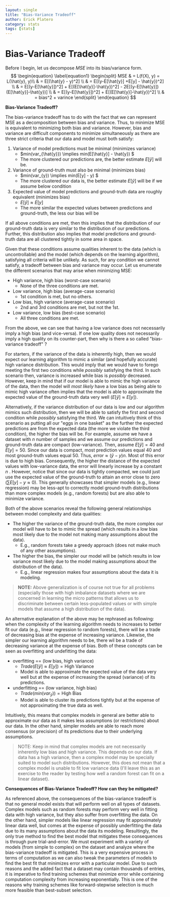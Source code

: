 ```yaml
---
layout: single
title: "Bias-Variance Tradeoff"
author: Erick Platero
category: stats
tags: [stats]
---
```


# Bias-Variance Tradeoff

Before I begin, let us decompose $MSE$ into its bias/variance form. 
$$
\begin{equation} \label{equation1}
\begin{split}
MSE & = L(f(X), y) = L(\hat{y}, y)\\
& = E[(\hat{y} - y)^2] \\
& = E[(y-E[\hat{y}] +E[y] - \hat{y})^2] \\
& = E[(y-E[\hat{y}])^2] + E[(E[\hat{y}]-\hat{y})^2] - 2E[(y-E[\hat{y}])(E[\hat{y}]-\hat{y})] \\
& = E[(y-E[\hat{y}])^2] + E[(E[\hat{y}]-\hat{y})^2] \\
& = bias^2 + varince
\end{split}
\end{equation}
$$

**Bias-Variance Tradeoff?**

The bias-variance tradeoff has to do with the fact that we can represent MSE as a decomposition between bias and variance. Thus, to minimize MSE is equivalent to minimizing both bias and variance. However, bias and variance are difficult components to minimize simultaneously as there are three strict criteria that our data and model must both satisfy:

1. Variance of model predictions must be minimal (minimizes variance)
   * $min(var_{\hat{y}}) \implies min(E[\hat{y}] - \hat{y}) $
   * The more clustered our predictions are, the better estimate $E[\hat{y}]$ will be.
2. Variance of ground-truth must also be minimal (minimizes bias)
   * $min(var_{y}) \implies min(E[y] - y) $
   * The more clustered our data is, the better estimate $E[\hat{y}]$ will be if we assume below condition
3. Expected value of model predictions and ground-truth data are roughly equivalent (minimizes bias)
   * $E[\hat{y}] \approx E[y]$
   * The more similar the expected values between predictions and ground-truth, the less our bias will be

If all above conditions are met, then this implies that the distribution of our ground-truth data is very similar to the distribution of our predictions. Further, this distribution also implies that model predictions and ground-truth data are all clustered tightly in some area in space. 

Given that these conditions assume qualities inherent to the data (which is uncontrollable) and the model (which depends on the learning algorithm), satisfying all criteria will be unlikely. As such, for any condition we cannot satisfy, a tradeoff between bias and variance may occur. Let us enumerate the different scenarios that may arise when minimizing MSE:

* High variance, high bias (worst-case scenario)
  * None of the three conditions are met.
* Low variance, high bias (average-case scenario)
  * 1st condition is met, but no others.
* Low bias, high variance (average-case scenario)
  * 2nd and 3rd conditions are met, but not the 1st.
* Low variance, low bias (best-case scenario)
  * All three conditions are met.

From the above, we can see that having a low variance does not necessarily imply a high bias (and vice-versa). If one low quality does not necessarily imply a high quality on its counter-part, then why is there a so called "bias-variance tradeoff" ?

For starters, if the variance of the data is inherently high, then we would expect our learning algorithm to mimic a similar (and hopefully accurate) high variance distribution. This would imply that we would have to forego meeting the first two conditions while *possibly* satisfying the third. In such scenario then, variance is increased while bias is *possibly* decreased. However, keep in mind that if our model is able to mimic the high variance of the data, then the model will *most likely* have a low bias as being able to mimic high variance often implies that the model is able to approximate the expected value of the ground-truth data very well                   ($E[\hat{y}] \approx E[y]$).

Alternatively, if the variance distribution of our data is low and our algorithm mimics such distribution, then we will be able to satisfy the first and second condition while *possibly* satisfying the third. We can intuitively think of this scenario as putting all our "eggs in one basket" as the further the expected predictions are from the expected data (the more we violate the third condition), the higher the bias will be. For example, assume we have a dataset with $n$ number of samples and we assume our predictions and ground-truth data are compact (low-variance). Then,  assume $E[\hat{y}] = 40$ and $E[y] = 50$. Since our data is compact, most prediction values equal 40 and most ground-truth values equal 50. Thus, $error \approx (\hat{y} - y)n$. Most of this error is due to high bias. Consequently, the higher the distance of the expected values with low-variance data, the error will linearly increase by a constant $n$ . However, notice that since our data is tightly compacted, we could just use the expected value of the ground-truth to attain an error close to zero ($\sum{E[y] - y} \approx 0$). This generally showcases that simpler models (e.g., linear regression) may be less-apt to correctly model ground-truth distributions than more complex models (e.g., random forests) but are also able to minimize variance. 

Both of the above scenarios reveal the following general relationships between model complexity and data qualities:

* The higher the variance of the ground-truth data, the more complex our model will have to be to mimic the spread (which results in a low bias most likely due to the model not making many assumptions about the data).
  * E.g., random forests take a greedy approach (does not make much of any other assumptions).
* The higher the bias, the simpler our model will be (which results in low variance most likely due to the model making assumptions about the distribution of the data).
  * E.g., linear regression makes four assumptions about the data it is modeling.

> **NOTE:** Above generalization is of course not true for all problems (especially those with high imbalance datasets where we are concerned in learning the micro patterns that allows us to discriminate between certain less-populated values or with simple models that assume a high distribution of the data).

An alternative explanation of the above may be rephrased as following: when the complexity of the learning algorithm needs to increases to better fit our data (e.g., linear regression to random forests), there will be a trade of decreasing bias at the expense of increasing variance. Likewise, the simpler our learning algorithm needs to be, there wil be a trade of decreasing variance at the expense of bias. Both of these concepts can be seen as overfitting and undefitting the data:

* overfitting == (low bias, high variance)
  * $Trade(E[\hat{y}] \approx E[y]) = \text{High Variance}$
  * Model is able to approximate the expected value of the data very well but at the expense of increasing the spread (variance) of its predictions.
* underfitting == (low variance, high bias)
  * $Trade(min(var_{\hat{y}})) = \text{High Bias}$
  * Model is able to cluster its predictions tightly but at the expense of not approximating the true data as well.

Intuitively, this means that complex models in general are better able to approximate our data as it makes less assumptions (or restrictions) about our data. In the other hand, simpler models are able to reach more consensus (or precision) of its predictions due to their underlying assumptions.

> NOTE: Keep in mind that complex models are not necessarily inherently low bias and high variance. This depends on our data. If data has a high variance, then a complex model may be specially suited to model such distributions. However, this does not mean that a complex model is unable to fit low variance data (I'll leave this as an exercise to the reader by testing how well a random forest can fit on a linear dataset).

**Consequences of Bias-Variance Tradeoff? How can they be mitigated?**

As referenced above, the consequences of the bias-variance tradeoff is that no general model exists that will perform well on all types of datasets. Complex models such as random forests may perform very well in fitting data with high variance, but they also suffer from overfitting the data. On the other hand, simpler models like linear regression may fit approximately linear data well, but comes at the expense of possibly underfitting the data due to its many assumptions about the data its modeling. Resultingly, the only true method to find the best model that mitigates these consequences is through pure trial-and-error. We must experiment with a variety of models (from simple to complex) on the dataset and analyze where the bias-variance tradeoff is mitigated. This is a very expensive process in terms of computation as we can also tweak the parameters of models to find the best fit that minimizes error with a particular model. Due to such reasons and the added fact that a dataset may contain thousands of entries, it is imperative to find training schemes that minimize error while containing computation complexity from increasing exponentially. This is one of the reasons why training schemes like forward-stepwise selection is much more feasible than best-subset selection. 

